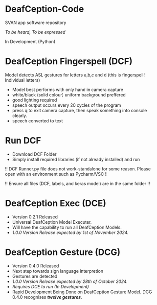 # DeafCeption-Code
SVAN app software repository

*To be heard, To be expressed*

In Development (Python)

# DeafCeption Fingerspell (DCF)

Model detects ASL gestures for letters a,b,c and d (this is fingerspell! Individual letters)
- Model best performs with only hand in camera capture
- white/black (solid colour) uniform background preffered
- good lighting required
- speech output occurs every 20 cycles of the program
- press q to exit camera capture, then speak something into console clearly.
- speech converted to text

# Run DCF

- Download DCF Folder
- Simply install required libraries (if not already installed) and run

!! DCF Runner.py file does not work-standalone for some reason. Please open with an environment such as Pycharm/VSC !!

!! Ensure all files (DCF, labels, and keras model) are in the same folder !!

# DeafCeption Exec (DCE)

- Version 0.2.1 Released
- Universal DeafCeption Model Executer.
- Will have the capability to run all DeafCeption Models.
- *1.0.0 Version Release expected by 1st of November 2024.*

# DeafCeption Gesture (DCG)

- Version 0.4.0 Released
- Next step towards sign language interpretion
- Gestures are detected
- *1.0.0 Version Release expected by 28th of October 2024.*
- *Requires DCE to run (In Development)*
- Rapid Development Being Done on DeafCeption Gesture Model. DCG 0.4.0 recognises ***twelve gestures***.
